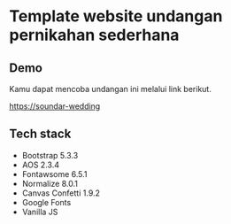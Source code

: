 # Template website undangan pernikahan sederhana


## Demo
Kamu dapat mencoba undangan ini melalui link berikut.

[https://soundar-wedding](https://soundar-wedding)


## Tech stack

- Bootstrap 5.3.3
- AOS 2.3.4
- Fontawsome 6.5.1
- Normalize 8.0.1
- Canvas Confetti 1.9.2
- Google Fonts
- Vanilla JS


